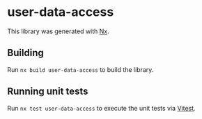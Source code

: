# user-data-access

This library was generated with [Nx](https://nx.dev).

## Building

Run `nx build user-data-access` to build the library.

## Running unit tests

Run `nx test user-data-access` to execute the unit tests via [Vitest](https://vitest.dev/).
